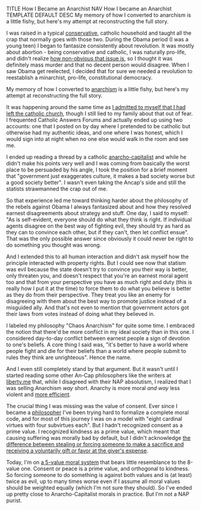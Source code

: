 TITLE How I Became an Anarchist
NAV How I became an Anarchist
TEMPLATE DEFAULT
DESC My memory of how I converted to anarchism is a little fishy, but here's my attempt at reconstructing the full story.

I was raised in a typical [conservative](/protagonism/left_right), catholic household and taught all the crap that normally goes with those two. During the Obama period (I was a young teen) I began to fantasize consistently about revolution. It was mostly about abortion - being conservative and catholic, I was naturally pro-life, and didn't realize [how non-obvious that issue is](https://fakenous.net/?p=392), so I thought it was definitely mass murder and that no decent person would disagree. When I saw Obama get reelected, I decided that for sure we needed a revolution to reestablish a minarchist, pro-life, constitutional democracy.

My memory of how I converted to [anarchism](/protagonism/anarchism) is a little fishy, but here's my attempt at reconstructing the full story.

It was happening around the same time as [I admitted to myself that I had left the catholic church](apostasy), though I still lied to my family about that out of fear. I frequented Catholic Answers Forums and actually ended up using two accounts: one that I posted on by day where I pretended to be catholic but otherwise had my authentic ideas, and one where I was honest, which I would sign into at night when no one else would walk in the room and see me.

I ended up reading a thread by a catholic [anarcho-capitalist](/argument/faction_ancap) and while he didn't make his points very well and I was coming from basically the worst place to be persuaded by his angle, I took the position for a brief moment that "government just exaggerates culture, it makes a bad society worse but a good society better". I wasn't even taking the Ancap's side and still the statists strawmanned the crap out of me.

So that experience led me toward thinking harder about the philosophy of the rebels against Obama I always fantasized about and how they resolved earnest disagreements about strategy and stuff. One day, I said to myself: "As is self-evident, everyone should do what they think is right. If individual agents disagree on the best way of fighting evil, they should try as hard as they can to convince each other, but if they can't, then let conflict ensue". That was the only possible answer since obviously it could never be right to do something you thought was wrong.

And I extended this to all human interaction and didn't ask myself how the principle interacted with property rights. But I could see now that statism was evil because the state doesn't try to convince you their way is better, only threaten you, and doesn't respect that you're an earnest moral agent too and that from your perspective you have as much right and duty (this is really how I put it at the time) to force them to do what you believe is better as they do from their perspective. They treat you like an enemy for disagreeing with them about the best way to promote justice instead of a misguided ally. And that's not even to mention that government actors got their laws from votes instead of doing what they believed in.

I labeled my philosophy "Chaos Anarchism" for quite some time. I embraced the notion that there'd be more conflict in my ideal society than in this one. I considered day-to-day conflict between earnest people a sign of devotion to one's beliefs. A core thing I said was, "it's better to have a world where people fight and die for their beliefs than a world where people submit to rules they think are unrighteous". Hence the name.

And I even still completely stand by that argument. But it wasn't until I started reading some other An-Cap philosophers like the writers at [liberty.me](https://liberty.me) that, while I disagreed with their NAP absolutism, I realized that I was selling Anarchism *way* short. Anarchy is more moral *and way* less violent and [more efficient](/protagonism/government_consequences).

The crucial thing I was missing was the value of consent. Ever since I became a [philosopher](/argument/philosophy) I've been trying hard to formalize a complete moral code, and for most of this journey I was on a model with "eight cardinal virtues with four subvirtues each". But I hadn't recognized consent as a prime value. I recognized kindness as a prime value, which meant that causing suffering was morally bad by default, but I didn't acknowledge [the difference between stealing or forcing someone to make a sacrifice and receiving a voluntarily gift or favor at the giver's expense](/protagonism/luck).

Today, I'm on [a 5-value moral system](/protagonism/virtues) that bears little resemblance to the 8-value one. Consent or peace is a prime value, and orthogonal to kindness. So forcing someone to do something is against both values and is (at least) twice as evil, up to many times worse even if I assume all moral values should be weighted equally (which I'm not sure they should). So I've ended up pretty close to Anarcho-Capitalist morals in practice. But I'm not a NAP purist.
